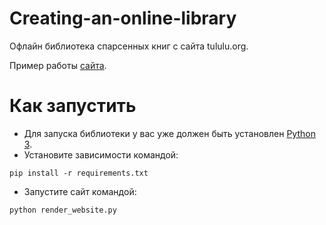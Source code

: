 # Creating-an-online-library
Офлайн библиотека спарсенных книг с сайта tululu.org.

Пример работы [сайта](https://mais1212.github.io/Creating-an-online-library/pages/index1.html).

# Как запустить
- Для запуска библиотеки у вас уже должен быть установлен [Python 3](https://www.python.org/downloads/).
- Установите зависимости командой:
```
pip install -r requirements.txt
```
- Запустите сайт командой:
```
python render_website.py
```

